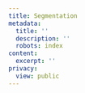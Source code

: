 ```yaml
---
title: Segmentation
metadata:
  title: ''
  description: ''
  robots: index
content:
  excerpt: ''
privacy:
  view: public
---
```



